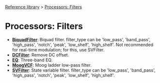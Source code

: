 [Reference library](../index.md) > [Processors: Filters](index.md)

# Processors: Filters

- **[BiquadFilter](biquadfilter.md)**: Biquad filter. filter_type can be 'low_pass', 'band_pass', 'high_pass', 'notch', 'peak', 'low_shelf', 'high_shelf'. Not recommended for real-time modulation; for this, use SVFilter.
- **[DCFilter](dcfilter.md)**: Remove DC offset.
- **[EQ](eq.md)**: Three-band EQ.
- **[MoogVCF](moogvcf.md)**: Moog ladder low-pass filter.
- **[SVFilter](svfilter.md)**: State variable filter. filter_type can be 'low_pass', 'band_pass', 'high_pass', 'notch', 'peak', 'low_shelf', 'high_shelf'.
